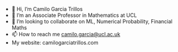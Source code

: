 - 👋 Hi, I’m Camilo Garcia Trillos
- 🌱 I’m an Associate Professor in Mathematics at UCL
- 💞️ I’m looking to collaborate on ML, Numerical Probability, Financial Maths 
- 📫 How to reach me camilo.garcia@ucl.ac.uk
- My website: camilogarciatrillos.com

<!---
camgt/camgt is a ✨ special ✨ repository because its `README.md` (this file) appears on your GitHub profile.
You can click the Preview link to take a look at your changes.
--->
